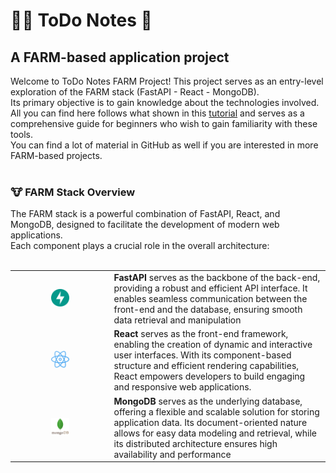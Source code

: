 <h1> 👨‍🌾 ToDo Notes 📝 </h1> 
<h2>A FARM-based application project</h2>

Welcome to ToDo Notes FARM Project! 
This project serves as an entry-level exploration of the FARM stack (FastAPI - React - MongoDB). 
<br>Its primary objective is to gain knowledge about the technologies involved. All you can find here follows what shown in this [tutorial](https://www.youtube.com/watch?v=G8MsHbCzyZ4&t=6188s&ab_channel=ABDLogs) and serves as a comprehensive guide for beginners who wish to gain familiarity with these tools. 
<br>You can find a lot of material in GitHub as well if you are interested in more FARM-based projects.
<br><br>
<h3>🐮 FARM Stack Overview</h3>
The FARM stack is a powerful combination of FastAPI, React, and 
MongoDB, designed to facilitate the development of modern web 
applications. <br>
Each component plays a crucial role in the overall architecture:<br><br>


|                                                                          |                                                                                                                                                                                                                                                                               |
|--------------------------------------------------------------------------|-------------------------------------------------------------------------------------------------------------------------------------------------------------------------------------------------------------------------------------------------------------------------------|
| <div align="center"><img src="./docs/img/fastapi.svg" width="20%"></div> | **FastAPI** serves as the backbone of the back-end, providing a robust and efficient API interface. It enables seamless communication between the front-end and the database, ensuring smooth data retrieval and manipulation                                                 |
| <div align="center"><img src="./docs/img/react.png" width="20%" ></div>  | **React** serves as the front-end framework, enabling the creation of dynamic and interactive user interfaces. With its component-based structure and efficient rendering capabilities, React empowers developers to build engaging and responsive web applications.          |
| <div align="center"><img src="./docs/img/mongodb.png" width="20%">       | **MongoDB** serves as the underlying database, offering a flexible and scalable solution for storing application data. Its document-oriented nature allows for easy data modeling and retrieval, while its distributed architecture ensures high availability and performance |

<!-- 
<div style="display:flex; align-items: center">
    <img src="./docs/img/fastapi.svg" style="flex: 0 0 auto; margin-right: 20px" width="10%" alt="FastAPI logo">
    <div style="flex: 1 1 auto"><span style="color: #18EAA7;font-weight: bold;">FastAPI</span>: FastAPI serves as the backbone of the back-end, providing a robust and efficient API interface. It enables seamless communication between the front-end and the database, ensuring smooth data retrieval and manipulation.</div>
</div>
<br><br>
<div style="display:flex; align-items: center">
<img src="./docs/img/react.png" style="flex: 0 0 auto;margin-right: 20px" width="10%" alt="FastAPI logo">
<div style="flex: 1 1 auto"><span style="color: #189AEA;font-weight: bold;">React</span>: React serves as the front-end framework, enabling the creation of dynamic and interactive user interfaces. With its component-based structure and efficient rendering capabilities, React empowers developers to build engaging and responsive web applications.</div>
</div>
<br><br>
<div style="display:flex; align-items: center">
<img src="./docs/img/mongodb.png" style="flex: 0 0 auto;margin-right: 20px" width="10%" alt="FastAPI logo">
<div style="flex: 1 1 auto"><span style="color: #18D80F;font-weight: bold;">MongoDB</span>: MongoDB serves as the underlying database, offering a flexible and scalable solution for storing application data. Its document-oriented nature allows for easy data modeling and retrieval, while its distributed architecture ensures high availability and performance.</div>
</div>
-- >